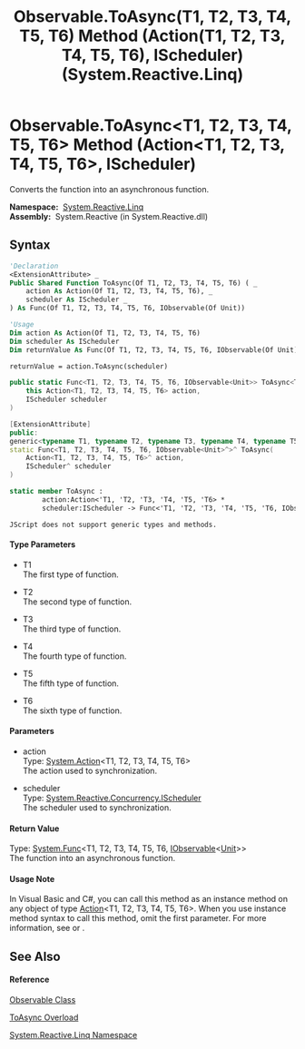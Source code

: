 ﻿---
title: Observable.ToAsync(T1, T2, T3, T4, T5, T6) Method (Action(T1, T2, T3, T4, T5, T6), IScheduler) (System.Reactive.Linq)
TOCTitle: ToAsync(T1, T2, T3, T4, T5, T6) Method (Action(T1, T2, T3, T4, T5, T6), IScheduler)
ms:assetid: M:System.Reactive.Linq.Observable.ToAsync``6(System.Action{``0,``1,``2,``3,``4,``5},System.Reactive.Concurrency.IScheduler)
ms:mtpsurl: https://msdn.microsoft.com/en-us/library/Hh212138(v=VS.103)
ms:contentKeyID: 36069836
ms.date: 06/28/2011
mtps_version: v=VS.103
dev_langs:
- vb
- csharp
- c++
- fsharp
- jscript
---

# Observable.ToAsync\<T1, T2, T3, T4, T5, T6\> Method (Action\<T1, T2, T3, T4, T5, T6\>, IScheduler)

Converts the function into an asynchronous function.

**Namespace:**  [System.Reactive.Linq](hh211929\(v=vs.103\).md)  
**Assembly:**  System.Reactive (in System.Reactive.dll)

## Syntax

``` vb
'Declaration
<ExtensionAttribute> _
Public Shared Function ToAsync(Of T1, T2, T3, T4, T5, T6) ( _
    action As Action(Of T1, T2, T3, T4, T5, T6), _
    scheduler As IScheduler _
) As Func(Of T1, T2, T3, T4, T5, T6, IObservable(Of Unit))
```

``` vb
'Usage
Dim action As Action(Of T1, T2, T3, T4, T5, T6)
Dim scheduler As IScheduler
Dim returnValue As Func(Of T1, T2, T3, T4, T5, T6, IObservable(Of Unit))

returnValue = action.ToAsync(scheduler)
```

``` csharp
public static Func<T1, T2, T3, T4, T5, T6, IObservable<Unit>> ToAsync<T1, T2, T3, T4, T5, T6>(
    this Action<T1, T2, T3, T4, T5, T6> action,
    IScheduler scheduler
)
```

``` c++
[ExtensionAttribute]
public:
generic<typename T1, typename T2, typename T3, typename T4, typename T5, typename T6>
static Func<T1, T2, T3, T4, T5, T6, IObservable<Unit>^>^ ToAsync(
    Action<T1, T2, T3, T4, T5, T6>^ action, 
    IScheduler^ scheduler
)
```

``` fsharp
static member ToAsync : 
        action:Action<'T1, 'T2, 'T3, 'T4, 'T5, 'T6> * 
        scheduler:IScheduler -> Func<'T1, 'T2, 'T3, 'T4, 'T5, 'T6, IObservable<Unit>> 
```

``` jscript
JScript does not support generic types and methods.
```

#### Type Parameters

  - T1  
    The first type of function.

<!-- end list -->

  - T2  
    The second type of function.

<!-- end list -->

  - T3  
    The third type of function.

<!-- end list -->

  - T4  
    The fourth type of function.

<!-- end list -->

  - T5  
    The fifth type of function.

<!-- end list -->

  - T6  
    The sixth type of function.

#### Parameters

  - action  
    Type: [System.Action](https://msdn.microsoft.com/en-us/library/Dd269635)\<T1, T2, T3, T4, T5, T6\>  
    The action used to synchronization.  

<!-- end list -->

  - scheduler  
    Type: [System.Reactive.Concurrency.IScheduler](hh229149\(v=vs.103\).md)  
    The scheduler used to synchronization.  

#### Return Value

Type: [System.Func](https://msdn.microsoft.com/en-us/library/Dd269654)\<T1, T2, T3, T4, T5, T6, [IObservable](https://msdn.microsoft.com/en-us/library/Dd990377)\<[Unit](hh211727\(v=vs.103\).md)\>\>  
The function into an asynchronous function.  

#### Usage Note

In Visual Basic and C\#, you can call this method as an instance method on any object of type [Action](https://msdn.microsoft.com/en-us/library/Dd269635)\<T1, T2, T3, T4, T5, T6\>. When you use instance method syntax to call this method, omit the first parameter. For more information, see [](https://msdn.microsoft.com/en-us/library/Bb384936) or [](https://msdn.microsoft.com/en-us/library/Bb383977).

## See Also

#### Reference

[Observable Class](hh244252\(v=vs.103\).md)

[ToAsync Overload](hh211953\(v=vs.103\).md)

[System.Reactive.Linq Namespace](hh211929\(v=vs.103\).md)

